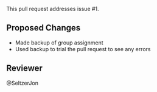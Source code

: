 This pull request addresses issue #1.

## Proposed Changes

- Made backup of group assignment
- Used backup to trial the pull request to see any errors

## Reviewer

@SeltzerJon

